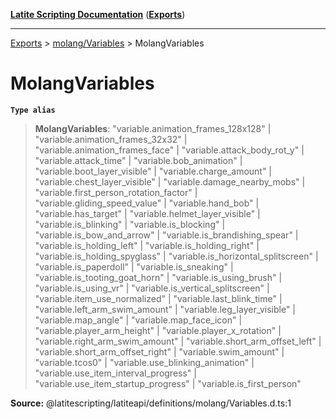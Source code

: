 [**Latite Scripting Documentation**](../../README.md) ([**Exports**](../../exports.md))

---

[Exports](../../exports.md) > [molang/Variables](../index.md) > MolangVariables

# MolangVariables

**`Type alias`**

> **MolangVariables**: "variable.animation_frames_128x128" \| "variable.animation_frames_32x32" \| "variable.animation_frames_face" \| "variable.attack_body_rot_y" \| "variable.attack_time" \| "variable.bob_animation" \| "variable.boot_layer_visible" \| "variable.charge_amount" \| "variable.chest_layer_visible" \| "variable.damage_nearby_mobs" \| "variable.first_person_rotation_factor" \| "variable.gliding_speed_value" \| "variable.hand_bob" \| "variable.has_target" \| "variable.helmet_layer_visible" \| "variable.is_blinking" \| "variable.is_blocking" \| "variable.is_bow_and_arrow" \| "variable.is_brandishing_spear" \| "variable.is_holding_left" \| "variable.is_holding_right" \| "variable.is_holding_spyglass" \| "variable.is_horizontal_splitscreen" \| "variable.is_paperdoll" \| "variable.is_sneaking" \| "variable.is_tooting_goat_horn" \| "variable.is_using_brush" \| "variable.is_using_vr" \| "variable.is_vertical_splitscreen" \| "variable.item_use_normalized" \| "variable.last_blink_time" \| "variable.left_arm_swim_amount" \| "variable.leg_layer_visible" \| "variable.map_angle" \| "variable.map_face_icon" \| "variable.player_arm_height" \| "variable.player_x_rotation" \| "variable.right_arm_swim_amount" \| "variable.short_arm_offset_left" \| "variable.short_arm_offset_right" \| "variable.swim_amount" \| "variable.tcos0" \| "variable.use_blinking_animation" \| "variable.use_item_interval_progress" \| "variable.use_item_startup_progress" \| "variable.is_first_person"

**Source:** @latitescripting/latiteapi/definitions/molang/Variables.d.ts:1

